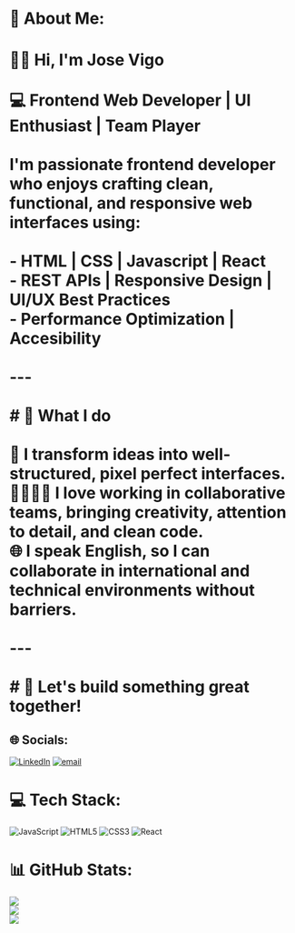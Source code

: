 # 💫 About Me:
# 👋🏼 Hi, I'm Jose Vigo<br><br>💻 **Frontend Web Developer | UI Enthusiast | Team Player**<br><br>I'm passionate frontend developer who enjoys crafting **clean, functional, and responsive web interfaces** using:<br><br>- **HTML | CSS | Javascript | React**<br>- **REST APIs | Responsive Design | UI/UX Best Practices**<br>- **Performance Optimization | Accesibility**<br><br>---<br><br># 🔧 What I do<br><br>🌃 I transform ideas into well-structured, pixel perfect interfaces.<br>🫱🏻‍🫲🏼 I love working in collaborative teams, bringing creativity, attention to detail, and clean code.<br>🌐 I speak **English**, so I can collaborate in international and technical environments without barriers.<br><br>---<br><br># 🚀 Let's build something great together!


## 🌐 Socials:
[![LinkedIn](https://img.shields.io/badge/LinkedIn-%230077B5.svg?logo=linkedin&logoColor=white)](https://linkedin.com/in/jose-vigo-a9a728365) [![email](https://img.shields.io/badge/Email-D14836?logo=gmail&logoColor=white)](mailto:josevigodev@gmail.com) 

# 💻 Tech Stack:
![JavaScript](https://img.shields.io/badge/javascript-%23323330.svg?style=for-the-badge&logo=javascript&logoColor=%23F7DF1E) ![HTML5](https://img.shields.io/badge/html5-%23E34F26.svg?style=for-the-badge&logo=html5&logoColor=white) ![CSS3](https://img.shields.io/badge/css3-%231572B6.svg?style=for-the-badge&logo=css3&logoColor=white) ![React](https://img.shields.io/badge/react-%2320232a.svg?style=for-the-badge&logo=react&logoColor=%2361DAFB)
# 📊 GitHub Stats:
![](https://github-readme-stats.vercel.app/api?username=josevigodev&theme=tokyonight&hide_border=false&include_all_commits=false&count_private=false)<br/>
![](https://nirzak-streak-stats.vercel.app/?user=josevigodev&theme=tokyonight&hide_border=false)<br/>
![](https://github-readme-stats.vercel.app/api/top-langs/?username=josevigodev&theme=tokyonight&hide_border=false&include_all_commits=false&count_private=false&layout=compact)

<!-- Proudly created with GPRM ( https://gprm.itsvg.in ) -->
